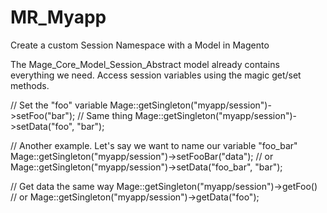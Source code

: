 # MR_Myapp
Create a custom Session Namespace with a Model in Magento

The Mage_Core_Model_Session_Abstract model already contains everything we need. Access session variables using the magic get/set methods.

// Set the "foo" variable
Mage::getSingleton("myapp/session")->setFoo("bar");
// Same thing
Mage::getSingleton("myapp/session")->setData("foo", "bar");

// Another example. Let's say we want to name our variable "foo_bar"
Mage::getSingleton("myapp/session")->setFooBar("data");
// or
Mage::getSingleton("myapp/session")->setData("foo_bar", "bar");

// Get data the same way
Mage::getSingleton("myapp/session")->getFoo()
// or
Mage::getSingleton("myapp/session")->getData("foo");
